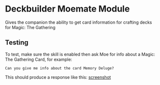 # Deckbuilder Moemate Module

Gives the companion the ability to get card information for crafting decks for Magic: The Gathering

## Testing

To test, make sure the skill is enabled then ask Moe for info about a Magic: The Gathering Card, for example:

```
Can you give me info about the card Memory Deluge?
```

This should produce a response like this: [screenshot](/screenshot.png)
